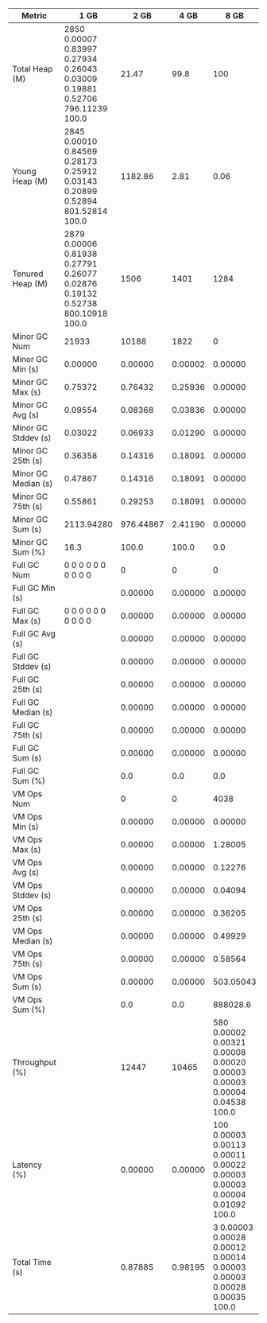 | Metric | 1 GB | 2 GB | 4 GB | 8 GB |
|------|----|----|----|----|
| Total Heap (M) | 2850	0.00007	0.83997	0.27934	0.26043	0.03009	0.19881	0.52706	796.11239	100.0 | 21.47 | 99.8 | 100 |
| Young Heap (M) | 2845	0.00010	0.84569	0.28173	0.25912	0.03143	0.20899	0.52894	801.52814	100.0 | 1182.86 | 2.81 | 0.06 |
| Tenured Heap (M) | 2879	0.00006	0.81938	0.27791	0.26077	0.02876	0.19132	0.52738	800.10918	100.0 | 1506 | 1401 | 1284 |
| Minor GC Num | 21933 | 10188 | 1822 | 0 |
| Minor GC Min (s) | 0.00000 | 0.00000 | 0.00002 | 0.00000 |
| Minor GC Max (s) | 0.75372 | 0.76432 | 0.25936 | 0.00000 |
| Minor GC Avg (s) | 0.09554 | 0.08368 | 0.03836 | 0.00000 |
| Minor GC Stddev (s) | 0.03022 | 0.06933 | 0.01290 | 0.00000 |
| Minor GC 25th (s) | 0.36358 | 0.14316 | 0.18091 | 0.00000 |
| Minor GC Median (s) | 0.47867 | 0.14316 | 0.18091 | 0.00000 |
| Minor GC 75th (s) | 0.55861 | 0.29253 | 0.18091 | 0.00000 |
| Minor GC Sum (s) | 2113.94280 | 976.44867 | 2.41190 | 0.00000 |
| Minor GC Sum (%) | 16.3 | 100.0 | 100.0 | 0.0 |
| Full GC Num | 0	0	0	0	0	0	0	0	0	0 | 0 | 0 | 0 |
| Full GC Min (s) |  | 0.00000 | 0.00000 | 0.00000 |
| Full GC Max (s) | 0	0	0	0	0	0	0	0	0	0 | 0.00000 | 0.00000 | 0.00000 |
| Full GC Avg (s) |  | 0.00000 | 0.00000 | 0.00000 |
| Full GC Stddev (s) |  | 0.00000 | 0.00000 | 0.00000 |
| Full GC 25th (s) |  | 0.00000 | 0.00000 | 0.00000 |
| Full GC Median (s) |  | 0.00000 | 0.00000 | 0.00000 |
| Full GC 75th (s) |  | 0.00000 | 0.00000 | 0.00000 |
| Full GC Sum (s) |  | 0.00000 | 0.00000 | 0.00000 |
| Full GC Sum (%) |  | 0.0 | 0.0 | 0.0 |
| VM Ops Num |  | 0 | 0 | 4038 |
| VM Ops Min (s) |  | 0.00000 | 0.00000 | 0.00000 |
| VM Ops Max (s) |  | 0.00000 | 0.00000 | 1.28005 |
| VM Ops Avg (s) |  | 0.00000 | 0.00000 | 0.12276 |
| VM Ops Stddev (s) |  | 0.00000 | 0.00000 | 0.04094 |
| VM Ops 25th (s) |  | 0.00000 | 0.00000 | 0.36205 |
| VM Ops Median (s) |  | 0.00000 | 0.00000 | 0.49929 |
| VM Ops 75th (s) |  | 0.00000 | 0.00000 | 0.58564 |
| VM Ops Sum (s) |  | 0.00000 | 0.00000 | 503.05043 |
| VM Ops Sum (%) |  | 0.0 | 0.0 | 888028.6 |
| Throughput (%) |  | 12447 | 10465 | 580	0.00002	0.00321	0.00008	0.00020	0.00003	0.00003	0.00004	0.04538	100.0 |
| Latency (%) |  | 0.00000 | 0.00000 | 100	0.00003	0.00113	0.00011	0.00022	0.00003	0.00003	0.00004	0.01092	100.0 |
| Total Time (s) |  | 0.87885 | 0.98195 | 3	0.00003	0.00028	0.00012	0.00014	0.00003	0.00003	0.00028	0.00035	100.0 |
